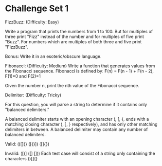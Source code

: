 # Challenge Set 1
FizzBuzz: (Difficulty: Easy)

Write a program that prints the numbers from 1 to 100. But for multiples of three print "Fizz" instead of the number and for multiples of five print "Buzz". For numbers which are multiples of both three and five print "FizzBuzz".

Bonus: Write it in an esoteric/obscure language.


Fibonacci: (Difficulty: Medium) 
Write a function that generates values from the Fibonacci sequence. 
Fibonacci is defined by:
F(n) = F(n - 1) + F(n - 2), F(1)=0 and F(2)=1

Given the number n, print the nth value of the Fibonacci sequence.


Delimiter: (Difficulty: Tricky)

For this question, you will parse a string to determine if it contains only "balanced delimiters."

A balanced delimiter starts with an opening character (, [, {, ends with a matching closing character ), ], } respectively), and has only other matching delimiters in between. A balanced delimiter may contain any number of balanced delimiters.

Valid:
()[]{} 
([{}])
([]{})

Invalid:
([)]
([]
[]))
Each test case will consist of a string only containing the characters ()[]{}
